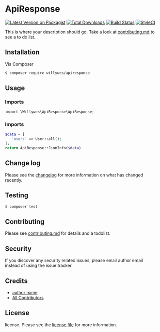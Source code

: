 # ApiResponse

[![Latest Version on Packagist][ico-version]][link-packagist]
[![Total Downloads][ico-downloads]][link-downloads]
[![Build Status][ico-travis]][link-travis]
[![StyleCI][ico-styleci]][link-styleci]

This is where your description should go. Take a look at [contributing.md](contributing.md) to see a to do list.

## Installation

Via Composer

``` bash
$ composer require willywes/apiresponse
```

## Usage

### Imports

``` php
import \Willywes\ApiResponse\ApiResponse;
```

### Imports

``` php
$data = [
   'users' => User::all();
];
return ApiResponse::JsonInfo($data)
```

## Change log

Please see the [changelog](changelog.md) for more information on what has changed recently.

## Testing

``` bash
$ composer test
```

## Contributing

Please see [contributing.md](contributing.md) for details and a todolist.

## Security

If you discover any security related issues, please email author email instead of using the issue tracker.

## Credits

- [author name][link-author]
- [All Contributors][link-contributors]

## License

license. Please see the [license file](license.md) for more information.

[ico-version]: https://img.shields.io/packagist/v/willywes/apiresponse.svg?style=flat-square
[ico-downloads]: https://img.shields.io/packagist/dt/willywes/apiresponse.svg?style=flat-square
[ico-travis]: https://img.shields.io/travis/willywes/apiresponse/master.svg?style=flat-square
[ico-styleci]: https://styleci.io/repos/12345678/shield

[link-packagist]: https://packagist.org/packages/willywes/apiresponse
[link-downloads]: https://packagist.org/packages/willywes/apiresponse
[link-travis]: https://travis-ci.org/willywes/apiresponse
[link-styleci]: https://styleci.io/repos/12345678
[link-author]: https://github.com/willywes
[link-contributors]: ../../contributors
